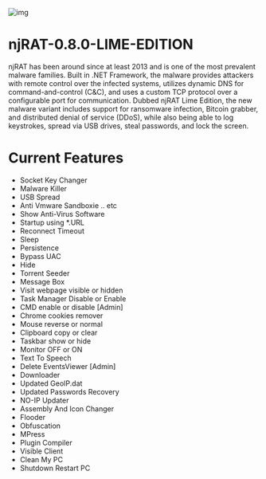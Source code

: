 ![img](./image.png)

# njRAT-0.8.0-LIME-EDITION
njRAT has been around since at least 2013 and is one of the most prevalent malware families. Built in .NET Framework, the malware provides attackers with remote control over the infected systems, utilizes dynamic DNS for command-and-control (C&amp;C), and uses a custom TCP protocol over a configurable port for communication. Dubbed njRAT Lime Edition, the new malware variant includes support for ransomware infection, Bitcoin grabber, and distributed denial of service (DDoS), while also being able to log keystrokes, spread via USB drives, steal passwords, and lock the screen.


# Current Features
* Socket Key Changer
* Malware Killer
* USB Spread
* Anti Vmware Sandboxie .. etc
* Show Anti-Virus Software
* Startup using *.URL
* Reconnect Timeout
* Sleep
* Persistence
* Bypass UAC
* Hide
* Torrent Seeder
* Message Box
* Visit webpage visible or hidden
* Task Manager Disable or Enable
* CMD enable or disable [Admin]
* Chrome cookies remover
* Mouse reverse or normal
* Clipboard copy or clear
* Taskbar show or hide
* Monitor OFF or ON
* Text To Speech
* Delete EventsViewer [Admin]
* Downloader
* Updated GeoIP.dat
* Updated Passwords Recovery
* NO-IP Updater
* Assembly And Icon Changer
* Flooder
* Obfuscation
* MPress
* Plugin Compiler
* Visible Client
* Clean My PC
* Shutdown Restart PC
